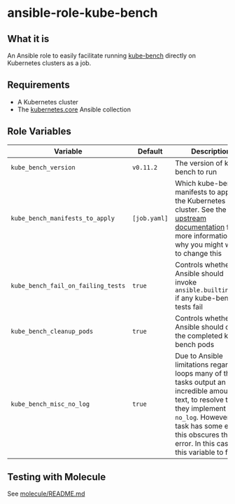 # ansible-role-kube-bench

## What it is

An Ansible role to easily facilitate running [kube-bench](https://github.com/aquasecurity/kube-bench) directly on Kubernetes clusters as a job.

## Requirements

- A Kubernetes cluster
- The [kubernetes.core](https://github.com/ansible-collections/kubernetes.core) Ansible collection

## Role Variables

| Variable | Default | Description |
|----------|---------|-------------|
| `kube_bench_version` | `v0.11.2` | The version of kube-bench to run |
| `kube_bench_manifests_to_apply` | `[job.yaml]` | Which kube-bench manifests to apply to the Kubernetes cluster. See the [upstream documentation](https://github.com/aquasecurity/kube-bench/blob/main/docs/running.md#running-in-a-kubernetes-cluster) for more information on why you might want to change this |
| `kube_bench_fail_on_failing_tests` | `true` | Controls whether Ansible should invoke `ansible.builtin.fail` if any kube-bench tests fail |
| `kube_bench_cleanup_pods` | `true` | Controls whether Ansible should delete the completed kube-bench pods |
| `kube_bench_misc_no_log` | `true` | Due to Ansible limitations regarding loops many of the tasks output an incredible amount of text, to resolve this they implement `no_log`. However, if a task has some error this obscures the error. In this case, set this variable to false |

## Testing with Molecule

See [molecule/README.md](molecule/README.md)
